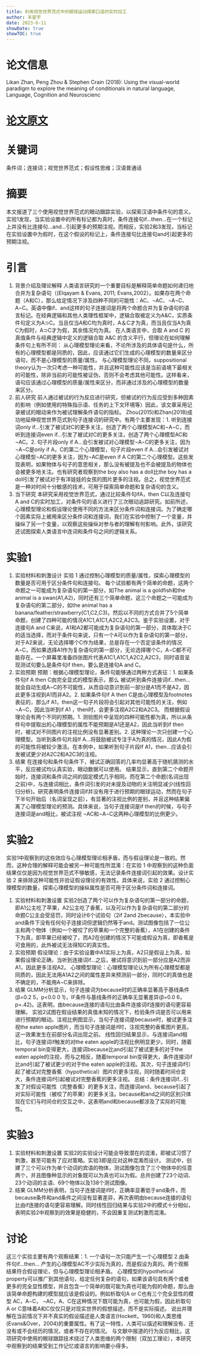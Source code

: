 ```yaml
---
title: 利用视觉世界范式中的眼球运动探索口语的实时加工
author: 羊星宇
date: 2023-6-11
showDate: true
showTOC: true
---
```

# 论文信息
Likan Zhan, Peng Zhou & Stephen Crain (2018): Using the visual-world paradigm to explore the meaning of conditionals in natural language, Language, Cognition and Neuroscienc
# [论文原文](content/read/yangxingyu/Source_Files/2023-6-10-YXY.pdf)
# 关键词
条件词；连接词；视觉世界范式；假设性思维；汉语普通话
# 摘要
本文报道了三个使用视觉世界范式的眼动跟踪实验，以探索汉语中条件句的意义。实验1发现，当实验设置中的所有标记都为真时，条件连接句if...then...在一个标记上并没有比连接句...and...引起更多的预期注视。而相反，实验2和3发现，当标记在实验设置中为假时，在这个假设的标记上，条件连接句比连接句and引起更多的预期注视。
# 引言
1. 背景介绍及理论解释
人类语言研究的一个重要目标是解释简单命题如何递归地合并为复杂语句（(Elqayam & Evans, 2011; Evans,2002）。如果存在两个命题（A和C），那么给定情况下涉及四种不同的可能性：AC、¬AC、¬A¬C、A¬C。英语中像if、and这样的句子连接词是将两个命题合并为复杂语句的语言标记。在经典逻辑和其他人类理性框架中，逻辑合取被定义为A&C，实质条件句定义为A⊃C。当且仅当A和C均为真时，A＆C才为真，而当且仅当A为真C为假时，A⊃C才为假，其余情况均为真。
在人类语言中，合取 A and C 的真值条件与经典逻辑中定义的逻辑合取 A&C 的含义平行，但理论在如何理解条件句上有所不同：
从心理模型理论来看，不论所涉及的具体语句是什么，所有的心理模型都是同质的，因此，应该通过它们生成的心理模型的数量来区分语句，而不是心理模型的质量/属性。
与心理模型理论不同，suppositional theory认为一次只考虑一种可能性，并且这种可能性应该是当前语境下最相关的可能性，除非当前的可能性被证伪，否则不会考虑其他可能性。这样看来，语句应该通过心理模型的质量/属性来区分，而非通过涉及的心理模型的数量来区分。
2. 前人研究
前人通过被试的行为反应进行研究，但被试的行为反应受到多种因素的影响（例如使用的特殊指示语、任务的上下文环境等）因此，该文章采用记录被试的眼动来作为被试理解条件语句的指标。
Zhou(2015)和Zhan(2018)成功地延伸视觉世界范式到句子连接词的研究中。有两个主要发现：1. 听到连接词only if...引发了被试对C的更多关注，创造了两个心理模型AC和¬A¬C，而听到连接词even if...引发了被试对C的更多关注，创造了两个心理模型AC和¬AC。2. 句子片段only if A...会引发被试对心理模型¬A¬C的更多关注，因为¬A¬C是only if A，C的第二个心理模型，句子片段even if A...会引发被试对心理模型¬AC的更多关注，因为¬AC是even if A C的第二个心理模型。这些发现表明，如果物体与句子的意思相关，那么没有被提及也不会被提及的物体也会被更多地关注。也有研究者观察到the boy also has a doll比the boy has a doll引发了被试对于有洋娃娃的女孩的图片更多的注视。总之，视觉世界范式是一种对时间十分敏感的技术，可用于探索简单命题和复杂语句的含义。
3. 当下研究
本研究采用视觉世界范式，通过比较条件句ifA，then C以及连接句A and C的实时加工，对条件句的语义进行了三次眼动追踪研究。如前所述，心理模型理论和假设理论使用不同的方法来区分条件词和连接词。为了确定哪个因素实际上被用来区分条件词和连接词，我们在实验中控制了一个变量，并操纵了另一个变量，以观察这些操纵对参与者的理解有何影响。此外，该研究还试图探索人类语言中连词和条件句之间的逻辑关系。
# 实验1 
1. 实验材料和刺激设计
实验 1 通过控制心理模型的质量/属性，探索心理模型的数量是否可用于区分条件句和连接句。
每个试验都有两个简单的命题，这两个命题之一可能成为复杂语句的第一部分，如The animal is a goldfish和the animal is a swan(A1,A2)，同时还有三个简单命题，这三个命题之一可能成为复杂语句的第二部分，如the animal has a banana/feather/strawberry(C1,C2,C3)。然后以不同的方式合并了5个简单命题，创建了四种可能的情况A1C1,A1C1,A2C2,A2C3。鉴于实验设置，对于连接句A and C来说，A1和A2都可能成为复杂语句的第一部分，具体取决于C的适当选择，而对于条件句来说，只有一个A可以作为复杂语句的第一部分，对于A2来说，无论选择哪个C作为结果，总是存在一个否定该条件的情况A¬C，而如果选择A1作为复杂语句的第一部分，无论选择哪个C，A¬C都不可能存在。一个屏幕里准备四张图片代表A1C1,A1C1,A2C2,A2C3，同时语音呈现测试句要么是条件句if then，要么是连接句A and C。
2. 实验预期
预期：根据心理模型理论，条件句能够通过两种方式表征：1. 如果条件句if A then C由完全显式的模型表示，那么 被试听到条件连接词if...then...就会自动生成A¬C的不可能性，从而自动意识到前一部分是A1而不是A2，因此更多注视到A1而非A2。2. 如果条件句if A then C是由心理模型及footnotes表征的，那么if A1，then这一句子片段将会引起对其他可能性的关注，例如¬A¬C，因此当听到if A1 ，then时，会更多注视A2C2和A2C3。
而根据假设理论会有两个不同的预期。1. 测验图片中呈现的四种可能性都为真，所以从条件句中提取出的心理模型的属性不能预期是A1还是A2，因此当听到if then时，被试对不同图片的注视比例没有显著差别。2. 这种理论一次只创建一个心理模型。当听到条件句片段If A…将鼓励被试专注于A为真的情况，因此A为假的可能性将被较少激活。在本例中，如果听到句子片段If A1，then…应该会引发被试更少对A2C2和A2C3的注视。
3. 结果
在连接句和条件句条件下，被试正确回答的几率均显著高于随机猜测的水平，反应被试均认真实验，眼动数据可以使用。
结果显示，直到第二个命题开始时，连接词和条件词之间的固定模式几乎相同。而在第二个命题(名词出现之前)中，与连接词相比，条件词引发的对未提及动物的关注明显减少(线性回归分析)。研究表明条件连接词if并没有用于进行预期的眼球运动，然而在句子下半句开始后（名词呈现之前），有显著的注视比例的差别，并且这种结果偏离了心理模型理论的预测。具体来说，当句子连接词是if then的时候，与句子连接词是and相比，被试注视 ¬AC和¬A¬C这两种心理模型的比例更少。
# 实验2
实验1中观察到的这些效应与心理模型理论相矛盾，而与假设理论是一致的。然而，这种合理的解释可能会被另一种可能性所混淆：在实验 1 中观察到的这种负面结果仅仅是因为视觉世界范式不够敏感，无法记录条件连接词引起的效果。设计实验 2 来排除这种可能性并验证假设理论的有效性。具体来说，实验 2 通过控制心理模型的数量，探索心理模型的操纵属性是否可用于区分条件词和连接词。
1. 实验材料和刺激设置
实验2创造了两个可以作为复杂语句的第一部分的命题，即A1公主吃了苹果，A2公主吃了香蕉，以及可以作为复杂语句的第二部分的命题C公主会受惩罚，同时设计6个试验句（2if 2and 2because），本实验中and条件下没有任何句子连接词但逻辑仍然等于and。测试图像包括了一位公主和两个物体（例如一个被咬了的苹果和一个完整的香蕉），A1在创建的条件下为真，即苹果已经被咬了，而A2在创建的情况下可能或假设为真，即香蕉是可食用的，此外被试无法得知C的真实性。
2. 实验预期
假设理论：由于实验设置中A1实际上为真，A2只是假设上为真，如果假设理论正确，当听到连接词if...之后，被试将意识到前一部分应是A2而非A1，因此更多注视A2。
心理模型理论：心理模型理论认为所有心理模型都是同质的，因此无法用A1A2之间的属性差异来预测前一部分，同时C的真值也是不确定的，不能用A¬C来排除。
3. 结果
GLMM分析显示，句子连接词为because时的正确率显著高于基线条件(β=0.2 5，p<0.0 0 1)，IF条件与基线条件的正确率无显著差异(β=0.0 6，p=.42)。这表明，由because连接的语句比由条件连接词if连接的语句更容易理解。
实验2试图在假设结果的真值未知的情况下，检验条件词是否可以用来进行预期的眼动。注视比例图显示，当句子连接词是because时，被试更多注视the eaten apple图片，而当句子连接词是if时，注视完整的香蕉图片更高，这一效果发生在前部分名词出现之前。
线性回归结果显示，与连接词and相比，句子连接词if触发的对the eaten apple的注视比例明显更少。同时，随着temporal bin变得更大，连接词because比and引起了被试更多的对于the eaten apple的注视，而与之相反，随着temporal bin变得更大，条件连接词if比and引起了被试更少的对于the eaten apple的注视。其次，句子连接词if引起了被试对完整香蕉（hypothetical）图片的更多注视，同时随着时间仓变大，条件连接词if引起被试对完整香蕉的更多注视。
总结：条件连接词if...引发了对假设可能性（完整香蕉）的更多关注，而连接词and、because引起了对实际可能性（被咬了的苹果）的更多关注。because和and之间的区别只体现在它们与时间仓的交互之中，这表明and和because都涉及了实际的可能性。
# 实验3
1. 实验材料和刺激设置
实验2的实验设计可能会导致潜在的混淆，即被试习惯了刺激，甚至可能有了应对策略。实验3即是应对这种混淆而设计。
测试中，创建了三个可以作为单个动词的宾语的物体，测试图像包含了三个物体中的任意两个，并且图像种显示的对象既可以为真也可以为假。总共创建了23个动词、23个动词的主语、69个物体以及138个测试图像。
2. 结果
GLMM分析表明，当句子连接词是if时，正确率显著低于and条件，而because条件和and条件之间没有显著差异，再次表明由because连接的语句比由if连接的语句更容易理解。同时线性回归结果与实验2中的模式十分相似，表明实验2中观察到的效果是稳健的，不会因重复测试刺激而混淆。
# 讨论
这三个实验主要有两个观察结果：1. 一个语句一次只能产生一个心理模型 2.由条件句if...then... 产生的心理模型AC不少实际为真的，而是假设为真的。两个观察结果符合假设理论，但与心理模型理论相矛盾。
心理模型的hypothetical property可以推广到其他语句，给定任何复杂的语句，如果该语句具有两个或者更多的完全显性模型，并且包含一个简单的既可能为真也可能为假的命题，那么由该简单命题构建的模型就应该是假设的。例如析取句A or C也有三个完全显性的模型 AC，A¬C， ¬AC，A、C在这种情况下既可能为真，也可能为假，因此析取句A or C意味着A和C仅仅只是对现实世界的假想描述，而不是实际描述。
说出并理解在当前情况下并不真实的假设描述是人类语言(Hockett，1960)和人类思维(Evans&Over，2004)的重要属性。有了这一特性，人类可以描述和理解没有、还没有或不会经历的情况，或者不存在的情况。
与文献中报道的行为反应相比，这项研究中使用的眼球跟踪技术绕过了人类思维的两个限制（双加工理论），本研究中观察到的结果受到工作记忆或语言的影响要小得多。







